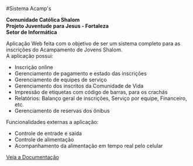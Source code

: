 #Sistema Acamp's

**Comunidade Católica Shalom**  
**Projeto Juventude para Jesus - Fortaleza**  
**Setor de Informática**  

Aplicação Web feita com o objetivo de ser um sistema completo para as inscrições
do Acampamento de Jovens Shalom.  
A aplicação possui:

 * Inscrição online
 * Gerenciamento de pagamento e estado das inscrições
 * Gerenciamento de equipes de serviço
 * Gerenciamento dos inscritos da Comunidade de Vida
 * Impressão de etiquetas com código de barras, para os crachás
 * Relatórios: Balanço geral de inscrições, Serviço por equipe, Financeiro, etc.
 * Gerenciamento de reservas dos ônibus

Funcionalidades externas a aplicação:
 * Controle de entrade e saída
 * Controle de alimentação
 * Acompanhamento da alimentação em tempo real pelo celular
 
[Veja a Documentação](https://github.com/informaticapjj/acamps/wiki)


